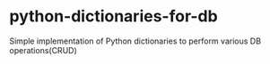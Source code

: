# python-dictionaries-for-db
Simple implementation of Python dictionaries to perform various DB operations(CRUD) 
